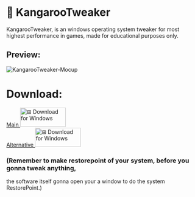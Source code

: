 # 🦘 KangarooTweaker
KangarooTweaker, is an windows operating system tweaker for most highest performance in games, made for educational purposes only.  

## Preview:
![KangarooTweaker-Mocup](https://github.com/user-attachments/assets/5df773b7-fb2b-433b-8a40-754958d4f6ee)


# Download:
<a href="https://github.com/Alangopro/KangarooTweaker/releases/latest">
  <div>
    Main
    <img src="https://github.com/user-attachments/assets/7a4892d4-019a-464a-b5bc-d57d7f9265e1" width="120" height="50" alt="⊞ Download for Windows">
  </div>
</a>

<a href="https://github.com/Alangopro/KangarooTweaker/blob/main/KangarooTwaker%20(SourceCode).bat">
  <div>
    Alternative
    <img src="https://github.com/user-attachments/assets/7a4892d4-019a-464a-b5bc-d57d7f9265e1" width="120" height="50" alt="⊞ Download for Windows">
  </div>
</a>

### (Remember to make restorepoint of your system, before you gonna tweak anything,
the software itself gonna open your a window to do the system RestorePoint.)

